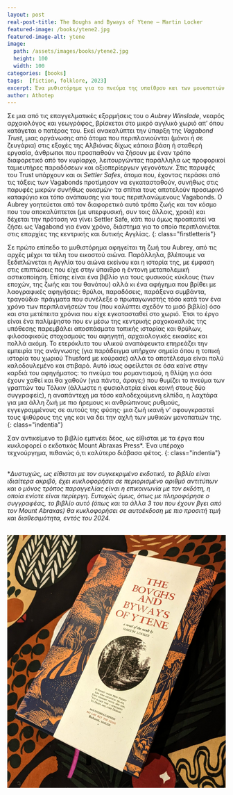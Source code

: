```yaml
---
layout: post
real-post-title: The Boughs and Byways of Ytene – Martin Locker
featured-image: /books/ytene2.jpg
featured-image-alt: ytene
image:
  path: /assets/images/books/ytene2.jpg
  height: 100
  width: 100
categories: [books]
tags:  [fiction, folklore, 2023]
excerpt: Ένα μυθιστόρημα για το πνεύμα της υπαίθρου και των μονοπατιών
author: Athotep
---
```


Σε μια από τις επαγγελματικές εξορμήσεις του ο *Aubrey Winslade*, νεαρός αρχαιολόγος και γεωγράφος, βρίσκεται στο μικρό αγγλικό χωριό απ’ όπου κατάγεται ο πατέρας του. Εκεί ανακαλύπτει την ύπαρξη της *Vagabond Trust*, μιας οργάνωσης από άτομα που περιπλανιούνται (μόνοι ή σε ζευγάρια) στις εξοχές της Αλβιόνας δίχως κάποια βάση ή σταθερή εργασία, άνθρωποι που προσπαθούν να ζήσουν με έναν τρόπο διαφορετικό από τον κυρίαρχο, λειτουργώντας παράλληλα ως προφορικοί ταμιευτήρες παραδόσεων και αξιοπερίεργων γεγονότων. Στις παρυφές του Trust υπάρχουν και οι *Settler Safes*, άτομα που, έχοντας περάσει από τις τάξεις των Vagabonds προτίμησαν να εγκατασταθούν, συνήθως στις παρυφές μικρών συνήθως οικισμών· τα σπίτια τους αποτελούν προσωρινό καταφύγιο και τόπο ανάπαυσης για τους περιπλανώμενους Vagabonds. Ο Aubrey γοητεύεται από τον διαφορετικό αυτό τρόπο ζωής και τον κόσμο που του αποκαλύπτεται (με υπερφυσική, συν τοις άλλοις, χροιά) και δέχεται την πρόταση να γίνει Settler Safe, κάτι που όμως προαπαιτεί να ζήσει ως Vagabond για έναν χρόνο, διάστημα για το οποίο περιπλανιέται στις επαρχίες της κεντρικής και δυτικής Αγγλίας.
{: class="firstletteris"}

Σε πρώτο επίπεδο το μυθιστόρημα αφηγείται τη ζωή του Aubrey, από τις αρχές μέχρι τα τέλη του εικοστού αιώνα. Παράλληλα, βλέπουμε να ξεδιπλώνεται η Αγγλία του αιώνα εκείνου και η ιστορία της, με έμφαση στις επιπτώσεις που είχε στην ύπαιθρο η έντονη μεταπολεμική αστικοποίηση. Επίσης είναι ένα βιβλίο για τους φυσικούς κύκλους (των εποχών, της ζωής και του θανάτου) αλλά κι ένα αφήγημα που βρίθει με λαογραφικές αφηγήσεις: θρύλοι, παραδόσεις, παράξενα συμβάντα, τραγούδια· πράγματα που συνέλεξε ο πρωταγωνιστής τόσο κατά τον ένα χρόνο των περιπλανήσεών του (που καλύπτει σχεδόν το μισό βιβλίο) όσο και στα μετέπειτα χρόνια που είχε εγκατασταθεί στο χωριό. Έτσι το έργο είναι ένα παλίμψηστο που εν μέσω της κεντρικής ραχοκοκαλιάς της υπόθεσης παρεμβάλει αποσπάσματα τοπικής ιστορίας και θρύλων, φιλοσοφικούς στοχασμούς του αφηγητή, αρχαιολογικές εικασίες και πολλά ακόμη. Το ετερόκλιτο του υλικού αναπόφευκτα επηρεάζει την εμπειρία της ανάγνωσης (για παράδειγμα υπήρχαν σημεία όπου η τοπική ιστορία του χωριού Thusford με κούρασε) αλλά το αποτέλεσμα είναι πολύ καλοδουλεμένο και στιβαρό. Αυτό ίσως οφείλεται σε όσα καίνε στην καρδιά του αφηγήματος: το πνεύμα του ρομαντισμού, η θλίψη για όσα έχουν χαθεί και θα χαθούν (για πάντα, άραγε;) που θυμίζει το πνεύμα των γραπτών του Τόλκιν (άλλωστε η φυσιολατρία είναι κοινή στους δύο συγγραφείς), η αναπάντεχη μα τόσο καλοδεχούμενη ελπίδα, η λαχτάρα για μια άλλη ζωή με πιο ήρεμους κι ανθρώπινους ρυθμούς, εγγεγραμμένους σε αυτούς της φύσης· μια ζωή ικανή ν’ αφουγκραστεί τους ψιθύρους της γης και να δει την αχλή των μυθικών μονοπατιών της.
{: class="indentia"}

Σαν αντικείμενο το βιβλίο εμπνέει δέος, ως είθισται με τα έργα που κυκλοφορεί ο εκδοτικός Mount Abraxas Press*. Ένα υπέροχο τεχνούργημα, πιθανώς ό,τι καλύτερο διάβασα φέτος. 
{: class="indentia"}  
<br>

**Δυστυχώς, ως είθισται με τον συγκεκριμένο εκδοτικό, το βιβλίο είναι ιδιαίτερα ακριβό, έχει κυκλοφορήσει σε περιορισμένο αριθμό αντιτύπων και ο μόνος τρόπος παραγγελίας είναι η επικοινωνία με τον εκδότη, η οποία ενίοτε είναι περίεργη. Ευτυχώς όμως, όπως με πληροφόρησε ο συγγραφέας, το βιβλίο αυτό (όπως και τα άλλα 3 του που έχουν βγει από τον Mount Abraxas) θα κυκλοφορήσει σε αυτοέκδοση με πιο προσιτή τιμή και διαθεσιμότητα, εντός του 2024.*  
<br>

![Ytene](/assets/images/books/ytene1.jpg)  